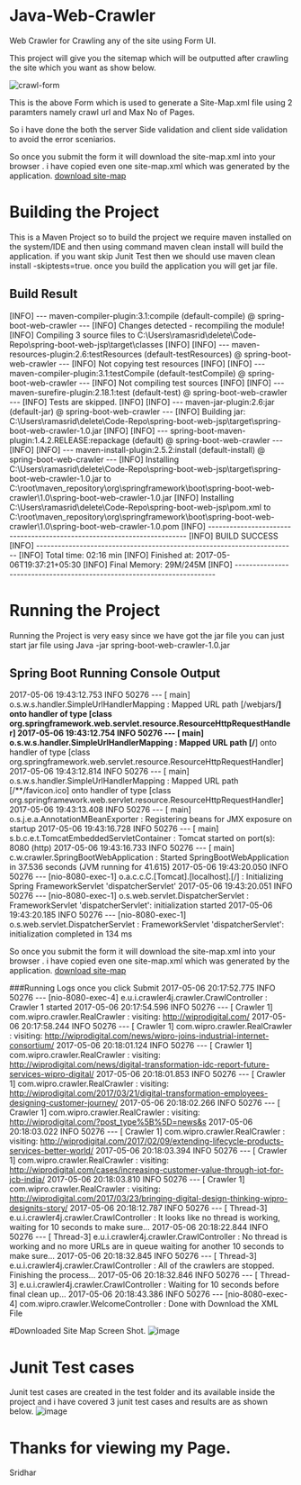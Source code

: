 # Java-Web-Crawler
Web Crawler for Crawling any of the site using Form UI.

This project will give you the sitemap which will be outputted after crawling the site which you want as show below.

![crawl-form](https://cloud.githubusercontent.com/assets/28155035/25773209/24eaf0d4-3297-11e7-952b-d3f3030a5d35.png)

This is the above Form which is used to generate a Site-Map.xml file using 2 paramters namely crawl url and Max No of Pages.

So i have done the both the server Side validation and client side validation to avoid the error sceniarios.

So once you submit the form it will download the site-map.xml into your browser . i have copied even one site-map.xml which was generated by the application.
<a href="https://raw.githubusercontent.com/SridharSharmaRamamurthy/Java-Web-Crawler/master/site-map.xml" >download site-map</a>

# Building the Project
This is a Maven Project so to build the project we require maven installed on the system/IDE and then using command maven clean install will build the application.
if you want skip Junit Test then we should use maven clean install -skiptests=true. once you build the application you will get jar file. 

## Build Result
[INFO] --- maven-compiler-plugin:3.1:compile (default-compile) @ spring-boot-web-crawler ---
[INFO] Changes detected - recompiling the module!
[INFO] Compiling 3 source files to C:\Users\ramasrid\delete\Code-Repo\spring-boot-web-jsp\target\classes
[INFO] 
[INFO] --- maven-resources-plugin:2.6:testResources (default-testResources) @ spring-boot-web-crawler ---
[INFO] Not copying test resources
[INFO] 
[INFO] --- maven-compiler-plugin:3.1:testCompile (default-testCompile) @ spring-boot-web-crawler ---
[INFO] Not compiling test sources
[INFO] 
[INFO] --- maven-surefire-plugin:2.18.1:test (default-test) @ spring-boot-web-crawler ---
[INFO] Tests are skipped.
[INFO] 
[INFO] --- maven-jar-plugin:2.6:jar (default-jar) @ spring-boot-web-crawler ---
[INFO] Building jar: C:\Users\ramasrid\delete\Code-Repo\spring-boot-web-jsp\target\spring-boot-web-crawler-1.0.jar
[INFO] 
[INFO] --- spring-boot-maven-plugin:1.4.2.RELEASE:repackage (default) @ spring-boot-web-crawler ---
[INFO] 
[INFO] --- maven-install-plugin:2.5.2:install (default-install) @ spring-boot-web-crawler ---
[INFO] Installing C:\Users\ramasrid\delete\Code-Repo\spring-boot-web-jsp\target\spring-boot-web-crawler-1.0.jar to C:\root\maven_repository\org\springframework\boot\spring-boot-web-crawler\1.0\spring-boot-web-crawler-1.0.jar
[INFO] Installing C:\Users\ramasrid\delete\Code-Repo\spring-boot-web-jsp\pom.xml to C:\root\maven_repository\org\springframework\boot\spring-boot-web-crawler\1.0\spring-boot-web-crawler-1.0.pom
[INFO] ------------------------------------------------------------------------
[INFO] BUILD SUCCESS
[INFO] ------------------------------------------------------------------------
[INFO] Total time: 02:16 min
[INFO] Finished at: 2017-05-06T19:37:21+05:30
[INFO] Final Memory: 29M/245M
[INFO] ------------------------------------------------------------------------

# Running the Project
Running the Project is very easy since we have got the jar file you can just start jar file using Java -jar spring-boot-web-crawler-1.0.jar

## Spring Boot Running Console Output
2017-05-06 19:43:12.753  INFO 50276 --- [           main] o.s.w.s.handler.SimpleUrlHandlerMapping  : Mapped URL path [/webjars/**] onto handler of type [class org.springframework.web.servlet.resource.ResourceHttpRequestHandler]
2017-05-06 19:43:12.754  INFO 50276 --- [           main] o.s.w.s.handler.SimpleUrlHandlerMapping  : Mapped URL path [/**] onto handler of type [class org.springframework.web.servlet.resource.ResourceHttpRequestHandler]
2017-05-06 19:43:12.814  INFO 50276 --- [           main] o.s.w.s.handler.SimpleUrlHandlerMapping  : Mapped URL path [/**/favicon.ico] onto handler of type [class org.springframework.web.servlet.resource.ResourceHttpRequestHandler]
2017-05-06 19:43:13.408  INFO 50276 --- [           main] o.s.j.e.a.AnnotationMBeanExporter        : Registering beans for JMX exposure on startup
2017-05-06 19:43:16.728  INFO 50276 --- [           main] s.b.c.e.t.TomcatEmbeddedServletContainer : Tomcat started on port(s): 8080 (http)
2017-05-06 19:43:16.733  INFO 50276 --- [           main] c.w.crawler.SpringBootWebApplication     : Started SpringBootWebApplication in 37.536 seconds (JVM running for 41.615)
2017-05-06 19:43:20.050  INFO 50276 --- [nio-8080-exec-1] o.a.c.c.C.[Tomcat].[localhost].[/]       : Initializing Spring FrameworkServlet 'dispatcherServlet'
2017-05-06 19:43:20.051  INFO 50276 --- [nio-8080-exec-1] o.s.web.servlet.DispatcherServlet        : FrameworkServlet 'dispatcherServlet': initialization started
2017-05-06 19:43:20.185  INFO 50276 --- [nio-8080-exec-1] o.s.web.servlet.DispatcherServlet        : FrameworkServlet 'dispatcherServlet': initialization completed in 134 ms


So once you submit the form it will download the site-map.xml into your browser . i have copied even one site-map.xml which was generated by the application.
<a href="https://raw.githubusercontent.com/SridharSharmaRamamurthy/Java-Web-Crawler/master/site-map.xml" >download site-map</a>

###Running Logs once you click Submit
2017-05-06 20:17:52.775  INFO 50276 --- [nio-8080-exec-4] e.u.i.crawler4j.crawler.CrawlController  : Crawler 1 started
2017-05-06 20:17:54.596  INFO 50276 --- [      Crawler 1] com.wipro.crawler.RealCrawler            : visiting: http://wiprodigital.com/
2017-05-06 20:17:58.244  INFO 50276 --- [      Crawler 1] com.wipro.crawler.RealCrawler            : visiting: http://wiprodigital.com/news/wipro-joins-industrial-internet-consortium/
2017-05-06 20:18:01.124  INFO 50276 --- [      Crawler 1] com.wipro.crawler.RealCrawler            : visiting: http://wiprodigital.com/news/digital-transformation-idc-report-future-services-wipro-digital/
2017-05-06 20:18:01.853  INFO 50276 --- [      Crawler 1] com.wipro.crawler.RealCrawler            : visiting: http://wiprodigital.com/2017/03/21/digital-transformation-employees-designing-customer-journey/
2017-05-06 20:18:02.266  INFO 50276 --- [      Crawler 1] com.wipro.crawler.RealCrawler            : visiting: http://wiprodigital.com/?post_type%5B%5D=news&s
2017-05-06 20:18:03.022  INFO 50276 --- [      Crawler 1] com.wipro.crawler.RealCrawler            : visiting: http://wiprodigital.com/2017/02/09/extending-lifecycle-products-services-better-world/
2017-05-06 20:18:03.394  INFO 50276 --- [      Crawler 1] com.wipro.crawler.RealCrawler            : visiting: http://wiprodigital.com/cases/increasing-customer-value-through-iot-for-jcb-india/
2017-05-06 20:18:03.810  INFO 50276 --- [      Crawler 1] com.wipro.crawler.RealCrawler            : visiting: http://wiprodigital.com/2017/03/23/bringing-digital-design-thinking-wipro-designits-story/
2017-05-06 20:18:12.787  INFO 50276 --- [       Thread-3] e.u.i.crawler4j.crawler.CrawlController  : It looks like no thread is working, waiting for 10 seconds to make sure...
2017-05-06 20:18:22.844  INFO 50276 --- [       Thread-3] e.u.i.crawler4j.crawler.CrawlController  : No thread is working and no more URLs are in queue waiting for another 10 seconds to make sure...
2017-05-06 20:18:32.845  INFO 50276 --- [       Thread-3] e.u.i.crawler4j.crawler.CrawlController  : All of the crawlers are stopped. Finishing the process...
2017-05-06 20:18:32.846  INFO 50276 --- [       Thread-3] e.u.i.crawler4j.crawler.CrawlController  : Waiting for 10 seconds before final clean up...
2017-05-06 20:18:43.386  INFO 50276 --- [nio-8080-exec-4] com.wipro.crawler.WelcomeController      : Done with Download the XML File

#Downloaded Site Map Screen Shot.
![image](https://cloud.githubusercontent.com/assets/28155035/25773345/87f41898-3299-11e7-8c4f-19c861548ec0.png)

# Junit Test cases
Junit test cases are created in the test folder and its available inside the project and i have covered 3 junit test cases and results are as shown below.
![image](https://cloud.githubusercontent.com/assets/28155035/25773257/6ec83c1a-3298-11e7-9e6d-50a03f514d19.png)

# Thanks for viewing my Page.
Sridhar
